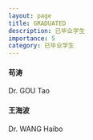 ```yaml
---
layout: page
title: GRADUATED
description: 已毕业学生
importance: 5
category: 已毕业学生
---
```


#### 苟涛

Dr. GOU Tao

#### 王海波

Dr. WANG Haibo

